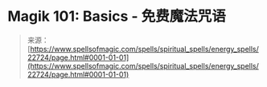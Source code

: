 <!--yml

category: 未分类

date: 2024-06-12 19:07:16

-->

# Magik 101: Basics - 免费魔法咒语

> 来源：[https://www.spellsofmagic.com/spells/spiritual_spells/energy_spells/22724/page.html#0001-01-01](https://www.spellsofmagic.com/spells/spiritual_spells/energy_spells/22724/page.html#0001-01-01)
